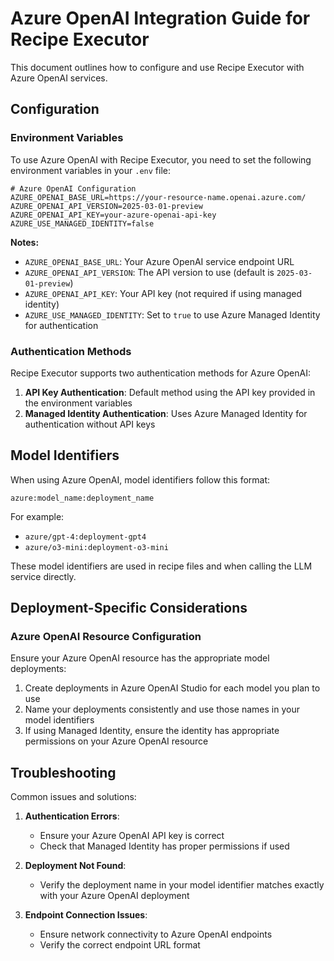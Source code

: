 # Azure OpenAI Integration Guide for Recipe Executor

This document outlines how to configure and use Recipe Executor with Azure OpenAI services.

## Configuration

### Environment Variables

To use Azure OpenAI with Recipe Executor, you need to set the following environment variables in your `.env` file:

```
# Azure OpenAI Configuration
AZURE_OPENAI_BASE_URL=https://your-resource-name.openai.azure.com/
AZURE_OPENAI_API_VERSION=2025-03-01-preview
AZURE_OPENAI_API_KEY=your-azure-openai-api-key
AZURE_USE_MANAGED_IDENTITY=false
```

**Notes:**

- `AZURE_OPENAI_BASE_URL`: Your Azure OpenAI service endpoint URL
- `AZURE_OPENAI_API_VERSION`: The API version to use (default is `2025-03-01-preview`)
- `AZURE_OPENAI_API_KEY`: Your API key (not required if using managed identity)
- `AZURE_USE_MANAGED_IDENTITY`: Set to `true` to use Azure Managed Identity for authentication

### Authentication Methods

Recipe Executor supports two authentication methods for Azure OpenAI:

1. **API Key Authentication**: Default method using the API key provided in the environment variables
2. **Managed Identity Authentication**: Uses Azure Managed Identity for authentication without API keys

## Model Identifiers

When using Azure OpenAI, model identifiers follow this format:

```
azure:model_name:deployment_name
```

For example:

- `azure/gpt-4:deployment-gpt4`
- `azure/o3-mini:deployment-o3-mini`

These model identifiers are used in recipe files and when calling the LLM service directly.

## Deployment-Specific Considerations

### Azure OpenAI Resource Configuration

Ensure your Azure OpenAI resource has the appropriate model deployments:

1. Create deployments in Azure OpenAI Studio for each model you plan to use
2. Name your deployments consistently and use those names in your model identifiers
3. If using Managed Identity, ensure the identity has appropriate permissions on your Azure OpenAI resource

## Troubleshooting

Common issues and solutions:

1. **Authentication Errors**:

   - Ensure your Azure OpenAI API key is correct
   - Check that Managed Identity has proper permissions if used

2. **Deployment Not Found**:

   - Verify the deployment name in your model identifier matches exactly with your Azure OpenAI deployment

3. **Endpoint Connection Issues**:

   - Ensure network connectivity to Azure OpenAI endpoints
   - Verify the correct endpoint URL format
